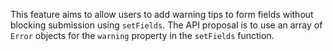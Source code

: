 This feature aims to allow users to add warning tips to form fields without blocking submission using `setFields`. The API proposal is to use an array of `Error` objects for the `warning` property in the `setFields` function.
